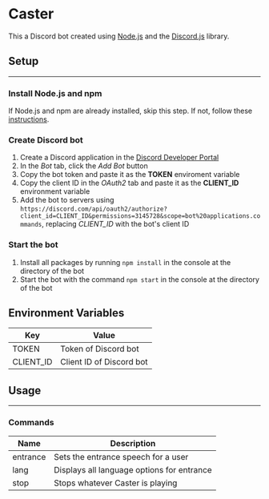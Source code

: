 # Caster
This a Discord bot created using [Node.js](https://nodejs.org/) and the [Discord.js](https://discord.js.org/) library. 

## Setup
---
### **Install Node.js and npm**
If Node.js and npm are already installed, skip this step. If not, follow these [instructions](https://docs.npmjs.com/downloading-and-installing-node-js-and-npm).

### **Create Discord bot**
1. Create a Discord application in the [Discord Developer Portal](https://discord.com/developers/applications)
2. In the *Bot* tab, click the *Add Bot* button
3. Copy the bot token and paste it as the **TOKEN** enviroment variable
4. Copy the client ID in the *OAuth2* tab and paste it as the **CLIENT_ID** environment variable
5. Add the bot to servers using `https://discord.com/api/oauth2/authorize?client_id=CLIENT_ID&permissions=3145728&scope=bot%20applications.commands`, replacing *CLIENT_ID* with the bot's client ID

### **Start the bot**
1. Install all packages by running `npm install` in the console at the directory of the bot
2. Start the bot with the command `npm start` in the console at the directory of the bot

## Environment Variables
| Key | Value |
| - | - |
| TOKEN | Token of Discord bot |
| CLIENT_ID | Client ID of Discord bot |

## Usage
---
### **Commands**
| Name | Description |
| - | - |
| entrance | Sets the entrance speech for a user |
| lang | Displays all language options for entrance |
| stop | Stops whatever Caster is playing |